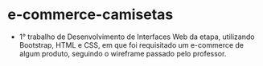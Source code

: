 # e-commerce-camisetas
- 1° trabalho de Desenvolvimento de Interfaces Web da etapa, utilizando Bootstrap, HTML e CSS, em que foi requisitado um e-commerce de algum produto, seguindo o wireframe passado pelo professor. 
